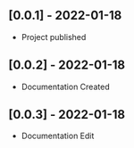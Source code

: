 ## [0.0.1] - 2022-01-18

* Project published

## [0.0.2] - 2022-01-18

* Documentation Created

## [0.0.3] - 2022-01-18

* Documentation Edit
